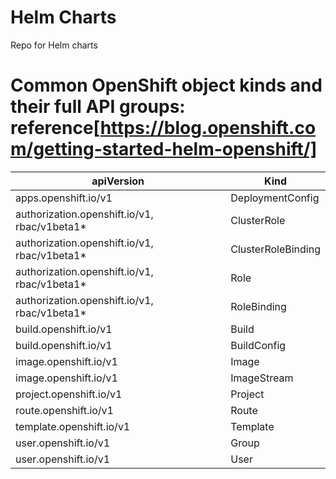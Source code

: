 # Helm Charts
Repo for Helm charts


# Common OpenShift object kinds and their full API groups: reference[https://blog.openshift.com/getting-started-helm-openshift/]
|apiVersion |	Kind
| --- | --- |
|apps.openshift.io/v1 |	DeploymentConfig
|authorization.openshift.io/v1, rbac/v1beta1* |	ClusterRole
|authorization.openshift.io/v1, rbac/v1beta1* |	ClusterRoleBinding
|authorization.openshift.io/v1, rbac/v1beta1* |	Role
|authorization.openshift.io/v1, rbac/v1beta1* |	RoleBinding
|build.openshift.io/v1 |	Build
|build.openshift.io/v1 |	BuildConfig
|image.openshift.io/v1 |	Image
|image.openshift.io/v1 |	ImageStream
|project.openshift.io/v1 |	Project
|route.openshift.io/v1 |	Route
|template.openshift.io/v1 |	Template
|user.openshift.io/v1 |	Group
|user.openshift.io/v1 |	User
